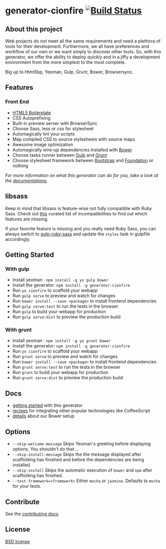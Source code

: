 # generator-cionfire [![Build Status](https://secure.travis-ci.org/Hikingyo/generator-cionfire.png?branch=master)](https://travis-ci.org/hikingyo/generator-cionfire)


## About this project

Web projects do not meet all the same requirements and need a plethora of tools for their
development.
Furthermore, we all have preferences and workflow of our own or we want simply to discover
other tools.
So, with this generator, we offer the ability to deploy quickly and in a jiffy a development
environment from the more simplest to the most complete.

Big up to Html5bp, Yeoman, Gulp, Grunt, Bower, Browsersync.


## Features


### Front End

* [HTML5 Boilerplate](https://github.com/h5bp/html5-boilerplate)
* CSS Autoprefixing
* Built-in preview server with BrowserSync
* Choose Sass, less or css for stylesheet
* Automagically lint your scripts
* Map compiled CSS to source stylesheets with source maps
* Awesome image optimization
* Automagically wire-up dependencies installed with [Bower](http://bower.io)
* Choose tasks runner between [Gulp](http://gulpjs.com/) and [Grunt](http://gruntjs.com/)
* Choose stylesheet framework between [Bootstrap](http://getbootstrap.com/) and [Foundation](http://foundation.zurb.com/) or nothing
 
*For more information on what this generator can do for you, take a look at the [documentations](docs/README.md).*


## libsass

Keep in mind that libsass is feature-wise not fully compatible with Ruby Sass. Check out [this](http://sass-compatibility.github.io) curated list of incompatibilities to find out which features are missing.

If your favorite feature is missing and you really need Ruby Sass, you can always switch to [gulp-ruby-sass](https://github.com/sindresorhus/gulp-ruby-sass) and update the `styles` task in gulpfile accordingly.


## Getting Started

### With gulp

- Install yeoman : `npm install -g yo gulp bower`
- Install the generator: `npm install -g generator-cionfire`
- Run `yo cionfire` to scaffold your webapp
- Run `gulp serve` to preview and watch for changes
- Run `bower install --save <package>` to install frontend dependencies
- Run `gulp serve:test` to run the tests in the browser
- Run `gulp` to build your webapp for production
- Run `gulp serve:dist` to preview the production build

### With grunt

- Install yeoman : `npm install -g yo grunt bower`
- Install the generator: `npm install -g generator-cionfire`
- Run `yo cionfire` to scaffold your webapp
- Run `grunt serve` to preview and watch for changes
- Run `bower install --save <package>` to install frontend dependencies
- Run `grunt serve:test` to run the tests in the browser
- Run `grunt` to build your webapp for production
- Run `grunt serve:dist` to preview the production build

## Docs

* [getting started](docs/README.md) with this generator
* [recipes](docs/recipes/README.md) for integrating other popular technologies like CoffeeScript
* [details](docs/bower.md) about our Bower setup


## Options

- `--skip-welcome-message`
  Skips Yeoman's greeting before displaying options. You shouldn't do that ...
- `--skip-install-message`
  Skips the the message displayed after scaffolding has finished and before the dependencies are being installed.
- `--skip-install`
  Skips the automatic execution of `bower` and `npm` after scaffolding has finished.
- `--test-framework=<framework>`
  Either `mocha` or `jasmine`. Defaults to `mocha` for your tests.


## Contribute

See the [contributing docs](contributing.md).


## License

[BSD license](http://opensource.org/licenses/bsd-license.php)

